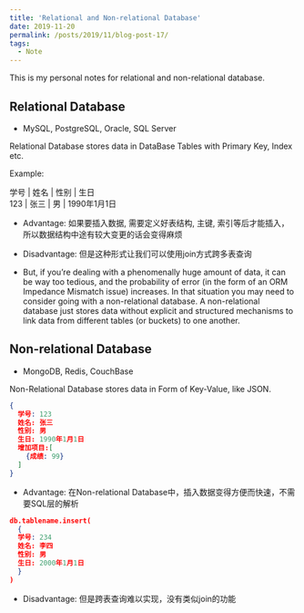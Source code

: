 ```yaml
---
title: 'Relational and Non-relational Database'
date: 2019-11-20
permalink: /posts/2019/11/blog-post-17/
tags:
  - Note
---
```


This is my personal notes for relational and non-relational database.


Relational Database
------
* MySQL, PostgreSQL, Oracle, SQL Server  

Relational Database stores data in DataBase Tables with Primary Key, Index etc.

Example:  

学号 | 姓名 | 性别 | 生日  
123 | 张三 | 男 | 1990年1月1日

* Advantage: 如果要插入数据, 需要定义好表结构, 主键, 索引等后才能插入，所以数据结构中途有较大变更的话会变得麻烦  

* Disadvantage: 但是这种形式让我们可以使用join方式跨多表查询

* But, if you’re dealing with a phenomenally huge amount of data, it can be way too tedious, and the probability of error (in the form of an ORM Impedance Mismatch issue) increases. In that situation you may need to consider going with a non-relational database. A non-relational database just stores data without explicit and structured mechanisms to link data from different tables (or buckets) to one another.


Non-relational Database
------
* MongoDB, Redis, CouchBase  

Non-Relational Database stores data in Form of Key-Value, like JSON.

```json
{
  学号: 123
  姓名: 张三
  性别: 男
  生日: 1990年1月1日
  增加项目:[
    {成绩: 99}
  ]
}
```  

* Advantage: 在Non-relational Database中，插入数据变得方便而快速，不需要SQL层的解析  

```json
db.tablename.insert(
  {
  学号: 234
  姓名: 李四
  性别: 男
  生日: 2000年1月1日
  } 
)  
```

* Disadvantage: 但是跨表查询难以实现，没有类似join的功能